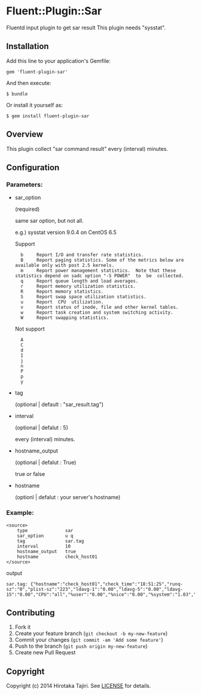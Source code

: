# Fluent::Plugin::Sar

Fluentd input plugin to get sar result
This plugin needs "sysstat".

## Installation

Add this line to your application's Gemfile:

    gem 'fluent-plugin-sar'

And then execute:

    $ bundle

Or install it yourself as:

    $ gem install fluent-plugin-sar

## Overview

This plugin collect "sar command result" every (interval) minutes.

## Configuration
### Parameters:

+ sar_option


    (required)
    
    same sar option, but not all.

    e.g.) sysstat version 9.0.4 on CentOS 6.5

   Support

        b     Report I/O and transfer rate statistics.  
        B     Report paging statistics. Some of the metrics below are available only with post 2.5 kernels. 
        m     Report power management statistics.  Note that these statistics depend on sadc option "-S POWER"  to  be  collected. 
        q     Report queue length and load averages.
        r     Report memory utilization statistics.  
        R     Report memory statistics. 
        S     Report swap space utilization statistics.
        u     Report  CPU  utilization.
        v     Report status of inode, file and other kernel tables.
        w     Report task creation and system switching activity.
        W     Report swapping statistics.

   Not support
   
        A
        C    
        d
        I     
        j
        n
        P
        p         
        y

- tag 


    (optional | default : "sar_result.tag")

- interval


    (optional | defalut : 5)
    
    every (interval) minutes.

- hostname_output


    (optional | defalut : True)
    
    true or false

- hostname


    (optionl |  defalut : your server's hostname)

### Example:

    <source>
        type              sar
        sar_option        u q
        tag               sar.tag
        interval          10
        hostname_output   true
        hostname          check_host01
    </source>

output

    sar.tag: {"hostname":"check_host01","check_time":"18:51:25","runq-sz":"0","plist-sz":"223","ldavg-1":"0.00","ldavg-5":"0.00","ldavg-15":"0.00","CPU":"all","%user":"0.00","%nice":"0.00","%system":"1.03","%iowait":"0.00","%steal":"0.00","%idle":"98.97"}

## Contributing

1. Fork it
2. Create your feature branch (`git checkout -b my-new-feature`)
3. Commit your changes (`git commit -am 'Add some feature'`)
4. Push to the branch (`git push origin my-new-feature`)
5. Create new Pull Request

## Copyright

Copyright (c) 2014 Hirotaka Tajiri. See [LICENSE](LICENSE.txt) for details.

